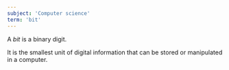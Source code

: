 ```yaml
---
subject: 'Computer science'
term: 'bit'
---
```


A _bit_ is a binary digit.

It is the smallest unit of digital information that can be stored or manipulated in a computer.